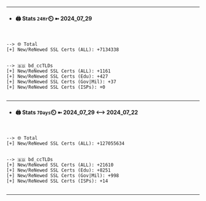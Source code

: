 

---
- #### 🖨️ **Stats** `24Hr`⏲️ ➼ 2024_07_29
```console


--> 🌐 Total
[+] New/ReNewed SSL Certs (ALL): +7134338


--> 🇧🇩 bd_ccTLDs
[+] New/ReNewed SSL Certs (ALL): +1161
[+] New/ReNewed SSL Certs (Edu): +427
[+] New/ReNewed SSL Certs (Gov|Mil): +37
[+] New/ReNewed SSL Certs (ISPs): +0


```

---
- #### 🖨️ **Stats** `7Days`⏲️ ➼ 2024_07_29 <--> 2024_07_22
```console


--> 🌐 Total
[+] New/ReNewed SSL Certs (ALL): +127055634


--> 🇧🇩 bd_ccTLDs
[+] New/ReNewed SSL Certs (ALL): +21610
[+] New/ReNewed SSL Certs (Edu): +8251
[+] New/ReNewed SSL Certs (Gov|Mil): +998
[+] New/ReNewed SSL Certs (ISPs): +14


```

---

